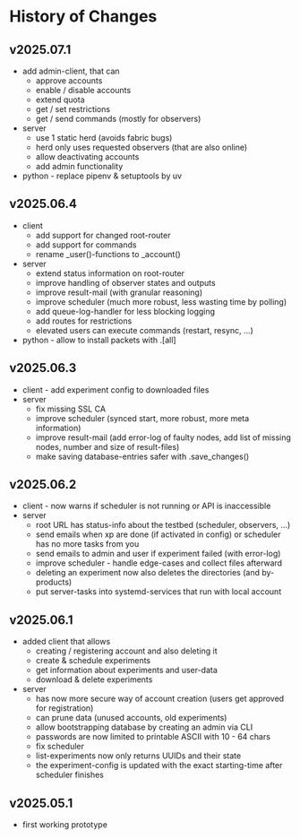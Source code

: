 # History of Changes

## v2025.07.1

- add admin-client, that can
  - approve accounts
  - enable / disable accounts
  - extend quota
  - get / set restrictions
  - get / send commands (mostly for observers)
- server
  - use 1 static herd (avoids fabric bugs)
  - herd only uses requested observers (that are also online)
  - allow deactivating accounts
  - add admin functionality
- python - replace pipenv & setuptools by uv

## v2025.06.4

- client
  - add support for changed root-router
  - add support for commands
  - rename _user()-functions to _account()
- server
  - extend status information on root-router
  - improve handling of observer states and outputs
  - improve result-mail (with granular reasoning)
  - improve scheduler (much more robust, less wasting time by polling)
  - add queue-log-handler for less blocking logging
  - add routes for restrictions
  - elevated users can execute commands (restart, resync, ...)
- python - allow to install packets with .[all]

## v2025.06.3

- client - add experiment config to downloaded files
- server
  - fix missing SSL CA
  - improve scheduler (synced start, more robust, more meta information)
  - improve result-mail (add error-log of faulty nodes, add list of missing nodes, number and size of result-files)
  - make saving database-entries safer with .save_changes()

## v2025.06.2

- client - now warns if scheduler is not running or API is inaccessible
- server
  - root URL has status-info about the testbed (scheduler, observers, ...)
  - send emails when xp are done (if activated in config) or scheduler has no more tasks from you
  - send emails to admin and user if experiment failed (with error-log)
  - improve scheduler - handle edge-cases and collect files afterward
  - deleting an experiment now also deletes the directories (and by-products)
  - put server-tasks into systemd-services that run with local account

## v2025.06.1

- added client that allows
  - creating / registering account and also deleting it
  - create & schedule experiments
  - get information about experiments and user-data
  - download & delete experiments
- server
  - has now more secure way of account creation (users get approved for registration)
  - can prune data (unused accounts, old experiments)
  - allow bootstrapping database by creating an admin via CLI
  - passwords are now limited to printable ASCII with 10 - 64 chars
  - fix scheduler
  - list-experiments now only returns UUIDs and their state
  - the experiment-config is updated with the exact starting-time after scheduler finishes

## v2025.05.1

- first working prototype
